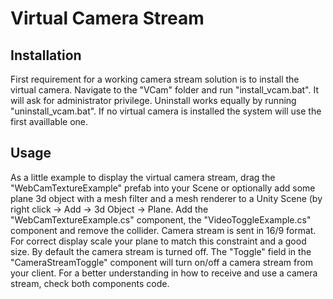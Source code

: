 # Virtual Camera Stream

## Installation
First requirement for a working camera stream solution is to install the virtual camera. Navigate to the "VCam" folder and run "install_vcam.bat". It will ask for administrator privilege. 
Uninstall works equally by running "uninstall_vcam.bat". If no virtual camera is installed the system will use the first availlable one.

## Usage
As a little example to display the virtual camera stream, drag the "WebCamTextureExample" prefab into your Scene or optionally add some plane 3d object with a mesh filter and a mesh renderer to a Unity Scene (by right click -> Add -> 3d Object -> Plane. 
Add the "WebCamTextureExample.cs" component, the "VideoToggleExample.cs" component and remove the collider. Camera stream is sent in 16/9 format. For correct display scale your plane to match this constraint and a good size. By default the camera stream is turned off. The "Toggle" field in the "CameraStreamToggle" component will turn on/off a camera stream from your client.
For a better understanding in how to receive and use a camera stream, check both components code.